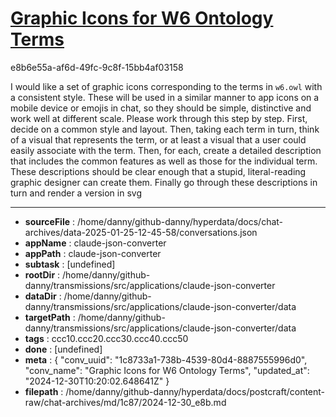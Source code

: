 # [Graphic Icons for W6 Ontology Terms](https://claude.ai/chat/1c8733a1-738b-4539-80d4-8887555996d0)

e8b6e55a-af6d-49fc-9c8f-15bb4af03158

I would like a set of graphic icons corresponding to the terms in `w6.owl` with a consistent style. These will be used in a similar manner to app icons on a mobile device or emojis in chat, so they should be simple, distinctive and work well at different scale. Please work through this step by step. First, decide on a common style and layout. Then, taking each term in turn, think of a visual that represents the term, or at least a visual that a user could easily associate with the term. Then, for each, create a detailed description that includes the common features as well as those for the individual term. These descriptions should be clear enough that a stupid, literal-reading graphic designer can create them. Finally go through these descriptions in turn and render a version in svg

---

* **sourceFile** : /home/danny/github-danny/hyperdata/docs/chat-archives/data-2025-01-25-12-45-58/conversations.json
* **appName** : claude-json-converter
* **appPath** : claude-json-converter
* **subtask** : [undefined]
* **rootDir** : /home/danny/github-danny/transmissions/src/applications/claude-json-converter
* **dataDir** : /home/danny/github-danny/transmissions/src/applications/claude-json-converter/data
* **targetPath** : /home/danny/github-danny/transmissions/src/applications/claude-json-converter/data
* **tags** : ccc10.ccc20.ccc30.ccc40.ccc50
* **done** : [undefined]
* **meta** : {
  "conv_uuid": "1c8733a1-738b-4539-80d4-8887555996d0",
  "conv_name": "Graphic Icons for W6 Ontology Terms",
  "updated_at": "2024-12-30T10:20:02.648641Z"
}
* **filepath** : /home/danny/github-danny/hyperdata/docs/postcraft/content-raw/chat-archives/md/1c87/2024-12-30_e8b.md